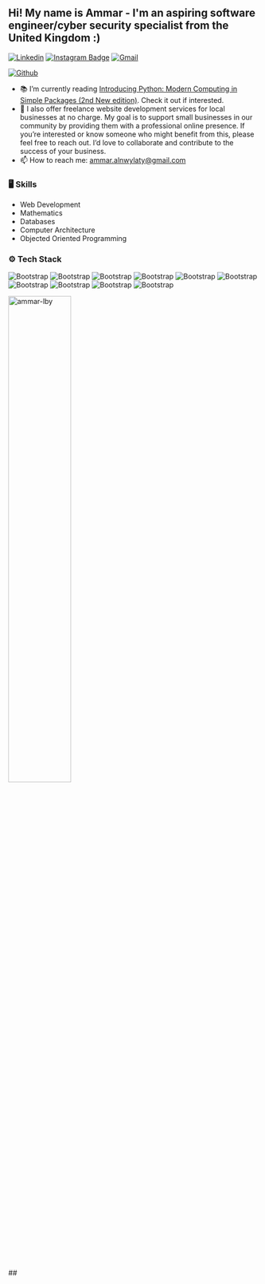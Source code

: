 <h2> Hi! My name is Ammar - I'm an aspiring software engineer/cyber security specialist from the United Kingdom :) </h2>



[![Linkedin](https://img.shields.io/badge/-LinkedIn-blue?style=flat&logo=Linkedin&logoColor=white)](https://www.linkedin.com/in/ammaralnwylaty/)
[![Instagram Badge](https://img.shields.io/badge/-Instagram-purple?logo=instagram&logoColor=white&link=https://instagram.com/ammar.lby/)](https://www.instagram.com/ammar.lby)
[![Gmail](https://img.shields.io/badge/-Gmail-c14438?style=flat&logo=Gmail&logoColor=white)](mailto:ammar.alnwylaty@gmail.com)

[![Github](https://img.shields.io/github/followers/ammar-lby?label=Follow&style=social)](https://github.com/ammar-lby)

- 📚 I’m currently reading [Introducing Python: Modern Computing in Simple Packages (2nd New edition)]([https://learning.oreilly.com/library/view/architecture-patterns-with/9781492052197/preface01.html](https://www.whsmith.co.uk/products/introducing-python-modern-computing-in-simple-packages-2nd-new-edition/bill-lubanovic/paperback/9781492051367.html?gad_source=1&gclid=Cj0KCQjwrKu2BhDkARIsAD7GBotiq-3An8wA9q9b1xsJi5_V48voBjrncPuxliin0w5Azsj6LPBB8IYaArZ5EALw_wcB&gclsrc=aw.ds)). Check it out if interested.
- 🌱  I also offer freelance website development services for local businesses at no charge. My goal is to support small businesses in our community by providing them with a professional online presence. If you’re interested or know someone who might benefit from this, please feel free to reach out. I’d love to collaborate and contribute to the success of your business.
- 📫 How to reach me: ammar.alnwylaty@gmail.com




### 🖥 Skills

- Web Development
- Mathematics 
- Databases
- Computer Architecture
- Objected Oriented Programming
### ⚙️ Tech Stack

![Bootstrap](https://img.shields.io/badge/-Python-05122A?style=flat-square&logo=Python&color=353535) ![Bootstrap](https://img.shields.io/badge/-MySQL-05122A?style=flat-square&logo=MySQL&color=353535) ![Bootstrap](https://img.shields.io/badge/-C%23-05122A?style=flat-square&logo=C#&color=353535) ![Bootstrap](https://img.shields.io/badge/-Java-05122A?style=flat-square&logo=Java&color=353535) ![Bootstrap](https://img.shields.io/badge/-HTML5-05122A?style=flat-square&logo=HTML5&color=353535) ![Bootstrap](https://img.shields.io/badge/-CSS3-05122A?style=flat-square&logo=CSS3&color=353535) ![Bootstrap](https://img.shields.io/badge/-JavaScript-05122A?style=flat-square&logo=JavaScript&color=353535) ![Bootstrap](https://img.shields.io/badge/-IntelliJ%20IDEA-05122A?style=flat-square&logo=IntelliJ-IDEA&color=353535) ![Bootstrap](https://img.shields.io/badge/-Postman-05122A?style=flat-square&logo=Postman&color=353535) ![Bootstrap](https://img.shields.io/badge/-Processing-05122A?style=flat-square&logo=Processing&color=353535)

<div>

  <img width="50%"  src="https://github-readme-streak-stats.herokuapp.com/?user=ammar-lby&" alt="ammar-lby" />
</div>
##


